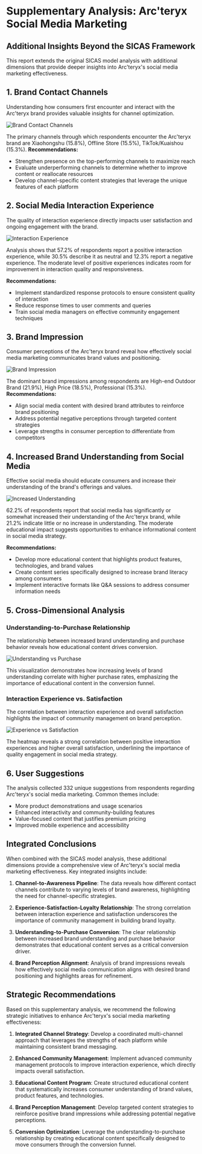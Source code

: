 # Supplementary Analysis: Arc'teryx Social Media Marketing

## Additional Insights Beyond the SICAS Framework

This report extends the original SICAS model analysis with additional dimensions that provide deeper insights into Arc'teryx's social media marketing effectiveness.

## 1. Brand Contact Channels

Understanding how consumers first encounter and interact with the Arc'teryx brand provides valuable insights for channel optimization.

![Brand Contact Channels](additional_plots/brand_contact_channels.png)

The primary channels through which respondents encounter the Arc'teryx brand are Xiaohongshu (15.8%), Offline Store (15.5%), TikTok/Kuaishou (15.3%). **Recommendations:**

- Strengthen presence on the top-performing channels to maximize reach
- Evaluate underperforming channels to determine whether to improve content or reallocate resources
- Develop channel-specific content strategies that leverage the unique features of each platform

## 2. Social Media Interaction Experience

The quality of interaction experience directly impacts user satisfaction and ongoing engagement with the brand.

![Interaction Experience](additional_plots/interaction_experience.png)

Analysis shows that 57.2% of respondents report a positive interaction experience, while 30.5% describe it as neutral and 12.3% report a negative experience. The moderate level of positive experiences indicates room for improvement in interaction quality and responsiveness.

**Recommendations:**

- Implement standardized response protocols to ensure consistent quality of interaction
- Reduce response times to user comments and queries
- Train social media managers on effective community engagement techniques

## 3. Brand Impression

Consumer perceptions of the Arc'teryx brand reveal how effectively social media marketing communicates brand values and positioning.

![Brand Impression](additional_plots/brand_impression.png)

The dominant brand impressions among respondents are High-end Outdoor Brand (21.9%), High Price (18.5%), Professional (15.3%). **Recommendations:**

- Align social media content with desired brand attributes to reinforce brand positioning
- Address potential negative perceptions through targeted content strategies
- Leverage strengths in consumer perception to differentiate from competitors

## 4. Increased Brand Understanding from Social Media

Effective social media should educate consumers and increase their understanding of the brand's offerings and values.

![Increased Understanding](additional_plots/increased_understanding.png)

62.2% of respondents report that social media has significantly or somewhat increased their understanding of the Arc'teryx brand, while 21.2% indicate little or no increase in understanding. The moderate educational impact suggests opportunities to enhance informational content in social media strategy.

**Recommendations:**

- Develop more educational content that highlights product features, technologies, and brand values
- Create content series specifically designed to increase brand literacy among consumers
- Implement interactive formats like Q&A sessions to address consumer information needs

## 5. Cross-Dimensional Analysis

### Understanding-to-Purchase Relationship

The relationship between increased brand understanding and purchase behavior reveals how educational content drives conversion.

![Understanding vs Purchase](additional_plots/understanding_vs_purchase.png)

This visualization demonstrates how increasing levels of brand understanding correlate with higher purchase rates, emphasizing the importance of educational content in the conversion funnel.

### Interaction Experience vs. Satisfaction

The correlation between interaction experience and overall satisfaction highlights the impact of community management on brand perception.

![Experience vs Satisfaction](additional_plots/experience_vs_satisfaction.png)

The heatmap reveals a strong correlation between positive interaction experiences and higher overall satisfaction, underlining the importance of quality engagement in social media strategy.

## 6. User Suggestions

The analysis collected 332 unique suggestions from respondents regarding Arc'teryx's social media marketing. Common themes include:

- More product demonstrations and usage scenarios
- Enhanced interactivity and community-building features
- Value-focused content that justifies premium pricing
- Improved mobile experience and accessibility

## Integrated Conclusions

When combined with the SICAS model analysis, these additional dimensions provide a comprehensive view of Arc'teryx's social media marketing effectiveness. Key integrated insights include:

1. **Channel-to-Awareness Pipeline**: The data reveals how different contact channels contribute to varying levels of brand awareness, highlighting the need for channel-specific strategies.

2. **Experience-Satisfaction-Loyalty Relationship**: The strong correlation between interaction experience and satisfaction underscores the importance of community management in building brand loyalty.

3. **Understanding-to-Purchase Conversion**: The clear relationship between increased brand understanding and purchase behavior demonstrates that educational content serves as a critical conversion driver.

4. **Brand Perception Alignment**: Analysis of brand impressions reveals how effectively social media communication aligns with desired brand positioning and highlights areas for refinement.

## Strategic Recommendations

Based on this supplementary analysis, we recommend the following strategic initiatives to enhance Arc'teryx's social media marketing effectiveness:

1. **Integrated Channel Strategy**: Develop a coordinated multi-channel approach that leverages the strengths of each platform while maintaining consistent brand messaging.

2. **Enhanced Community Management**: Implement advanced community management protocols to improve interaction experience, which directly impacts overall satisfaction.

3. **Educational Content Program**: Create structured educational content that systematically increases consumer understanding of brand values, product features, and technologies.

4. **Brand Perception Management**: Develop targeted content strategies to reinforce positive brand impressions while addressing potential negative perceptions.

5. **Conversion Optimization**: Leverage the understanding-to-purchase relationship by creating educational content specifically designed to move consumers through the conversion funnel.

